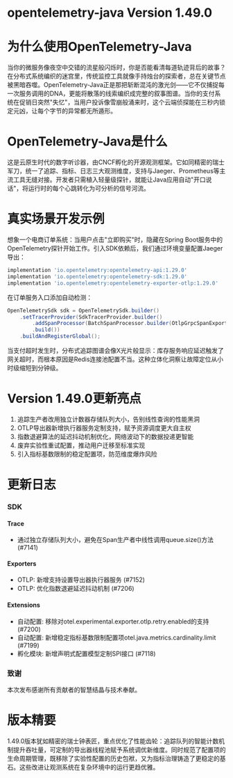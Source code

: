 # opentelemetry-java Version 1.49.0
# 为什么使用OpenTelemetry-Java

当你的微服务像夜空中交错的流星般闪烁时，你是否能看清每道轨迹背后的故事？在分布式系统编织的迷宫里，传统监控工具就像手持烛台的探索者，总在关键节点被黑暗吞噬。OpenTelemetry-Java正是那把斩断混沌的激光剑——它不仅捕捉每一次服务调用的DNA，更能将散落的线索编织成完整的叙事图谱。当你的支付系统在促销日突然"失忆"，当用户投诉像雪崩般涌来时，这个云端侦探能在三秒内锁定元凶，让每个字节的异常都无所遁形。

# OpenTelemetry-Java是什么

这是云原生时代的数字听诊器，由CNCF孵化的开源观测框架。它如同精密的瑞士军刀，统一了追踪、指标、日志三大观测维度，支持与Jaeger、Prometheus等主流工具无缝对接。开发者只需植入轻量级探针，就能让Java应用自动"开口说话"，将运行时的每个心跳转化为可分析的信号河流。

# 真实场景开发示例

想象一个电商订单系统：当用户点击"立即购买"时，隐藏在Spring Boot服务中的OpenTelemetry探针开始工作。引入SDK依赖后，我们通过环境变量配置Jaeger导出：

```gradle
implementation 'io.opentelemetry:opentelemetry-api:1.29.0'
implementation 'io.opentelemetry:opentelemetry-sdk:1.29.0'
implementation 'io.opentelemetry:opentelemetry-exporter-otlp:1.29.0'
```

在订单服务入口添加自动检测：
```java
OpenTelemetrySdk sdk = OpenTelemetrySdk.builder()
    .setTracerProvider(SdkTracerProvider.builder()
        .addSpanProcessor(BatchSpanProcessor.builder(OtlpGrpcSpanExporter.builder().build()).build())
        .build())
    .buildAndRegisterGlobal();
```

当支付超时发生时，分布式追踪图谱会像X光片般显示：库存服务响应延迟触发了网关超时，而根本原因是Redis连接池配置不当。这种立体化洞察让故障定位从小时级缩短到分钟级。

# Version 1.49.0更新亮点

1. 追踪生产者改用独立计数器存储队列大小，告别线性查询的性能黑洞  
2. OTLP导出器新增执行器服务定制支持，赋予资源调度更大自主权  
3. 指数退避算法的延迟抖动机制优化，网络波动下的数据投递更智能  
4. 废弃实验性重试配置，推动用户迁移至标准实现  
5. 引入指标基数限制的稳定配置项，防范维度爆炸风险

# 更新日志

### SDK

#### Trace
- 通过独立存储队列大小，避免在Span生产者中线性调用queue.size()方法 (#7141)

#### Exporters
- OTLP: 新增支持设置导出器执行器服务 (#7152)
- OTLP: 优化指数退避延迟抖动机制 (#7206)

#### Extensions
- 自动配置: 移除对otel.experimental.exporter.otlp.retry.enabled的支持 (#7200)
- 自动配置: 新增稳定指标基数限制配置项otel.java.metrics.cardinality.limit (#7199)
- 孵化模块: 新增声明式配置模型定制SPI接口 (#7118)

### 致谢
本次发布感谢所有贡献者的智慧结晶与技术奉献。

# 版本精要

1.49.0版本犹如精密的瑞士钟表匠，重点优化了性能齿轮：追踪队列的智能计数机制提升吞吐量，可定制的导出器线程池赋予系统调优新维度。同时规范了配置项的生命周期管理，既移除了实验性配置的历史包袱，又为指标治理铸造了更稳定的基石。这些改进让观测系统在复杂环境中的运行更趋优雅。